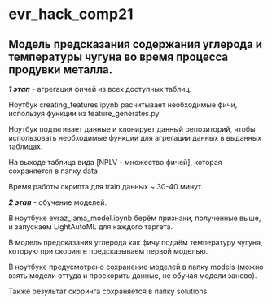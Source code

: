 # evr_hack_comp21

## Модель предсказания содержания углерода и температуры чугуна во время процесса продувки металла.

***1 этап*** - агрегация фичей из всех доступных таблиц. 

Ноутбук creating_features.ipynb расчитывает необходимые фичи, используя функции из feature_generates.py

Ноутбук подтягивает данные и клонирует данный репозиторий, чтобы использовать необходимые функции для агрегации данных в выданных таблицах.

На выходе таблица вида [NPLV - множество фичей], которая сохраняется в папку data

Время работы скрипта для train данных ~ 30-40 минут.

***2 этап*** - обучение моделей.

В ноутбуке evraz_lama_model.ipynb берём признаки, полученные выше, и запускаем LightAutoML для каждого таргета.

В модель предсказания углерода как фичу подаём температуру чугуна, которую при скоринге предсказываем первой моделью.

В ноутбуке предусмотрено сохранение моделей в папку models (можно взять модели оттуда и проскорить данные, не обучая модели заново).

Также результат скоринга сохраняется в папку solutions.
